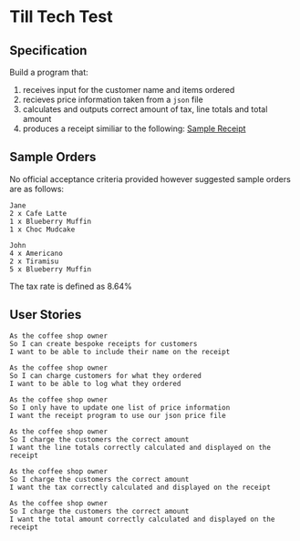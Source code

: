 # Till Tech Test

## Specification

Build a program that:
1. receives input for the customer name and items ordered
2. recieves price information taken from a `json` file 
3. calculates and outputs correct amount of tax, line totals and total amount
4. produces a receipt similiar to the following:
[Sample Receipt](images/receipt.jpg)

## Sample Orders

No official acceptance criteria provided however suggested sample orders are as follows:
```
Jane
2 x Cafe Latte
1 x Blueberry Muffin
1 x Choc Mudcake

John
4 x Americano
2 x Tiramisu
5 x Blueberry Muffin
```
The tax rate is defined as 8.64%

## User Stories
```
As the coffee shop owner
So I can create bespoke receipts for customers
I want to be able to include their name on the receipt

As the coffee shop owner
So I can charge customers for what they ordered
I want to be able to log what they ordered

As the coffee shop owner
So I only have to update one list of price information
I want the receipt program to use our json price file

As the coffee shop owner
So I charge the customers the correct amount
I want the line totals correctly calculated and displayed on the receipt

As the coffee shop owner
So I charge the customers the correct amount
I want the tax correctly calculated and displayed on the receipt

As the coffee shop owner
So I charge the customers the correct amount
I want the total amount correctly calculated and displayed on the receipt
```
